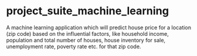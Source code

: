 # project_suite_machine_learning
A machine learning application which will predict house price for a location (zip code) based on the influential factors, like household income, population and total number of houses, house inventory for sale, unemployment rate, poverty rate etc. for that zip code. 
